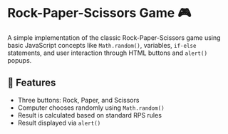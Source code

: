 # Rock-Paper-Scissors Game 🎮

A simple implementation of the classic Rock-Paper-Scissors game using basic JavaScript concepts like `Math.random()`, variables, `if-else` statements, and user interaction through HTML buttons and `alert()` popups.

## 🚀 Features

- Three buttons: Rock, Paper, and Scissors
- Computer chooses randomly using `Math.random()`
- Result is calculated based on standard RPS rules
- Result displayed via `alert()`